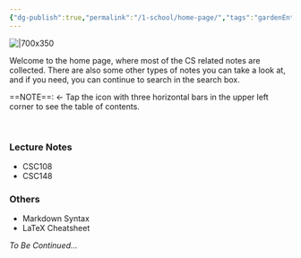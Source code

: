 ```yaml
---
{"dg-publish":true,"permalink":"/1-school/home-page/","tags":"gardenEntry"}
---
```



![|700x350](https://i.imgur.com/ocQqMnM.jpg)

Welcome to the home page, where most of the CS related notes are collected. There are also some other types of notes you can take a look at, and if you need, you can continue to search in the search box.

==NOTE==: &#8592; Tap the icon with three horizontal bars in the upper left corner to see the table of contents.

&nbsp;

### Lecture Notes
* CSC108
* CSC148


### Others
* Markdown Syntax
* LaTeX Cheatsheet

*To Be Continued...*